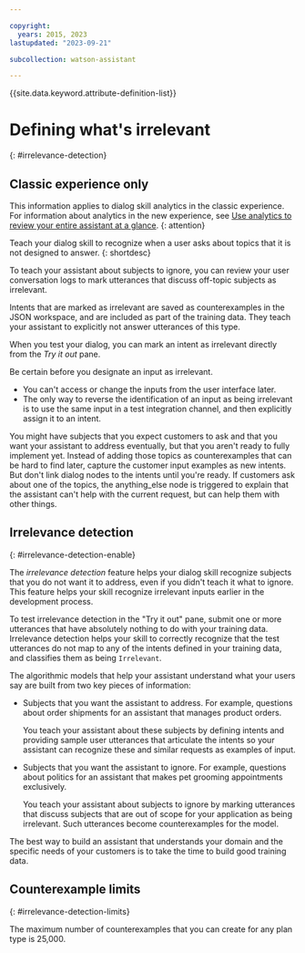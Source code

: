 ```yaml
---

copyright:
  years: 2015, 2023
lastupdated: "2023-09-21"

subcollection: watson-assistant

---
```


{{site.data.keyword.attribute-definition-list}}

# Defining what's irrelevant
{: #irrelevance-detection}

## Classic experience only
This information applies to dialog skill analytics in the classic experience. For information about analytics in the new experience, see [Use analytics to review your entire assistant at a glance](/docs/watson-assistant?topic=watson-assistant-analytics-overview). 
{: attention}

Teach your dialog skill to recognize when a user asks about topics that it is not designed to answer.
{: shortdesc}

To teach your assistant about subjects to ignore, you can review your user conversation logs to mark utterances that discuss off-topic subjects as irrelevant.

Intents that are marked as irrelevant are saved as counterexamples in the JSON workspace, and are included as part of the training data. They teach your assistant to explicitly not answer utterances of this type.

When you test your dialog, you can mark an intent as irrelevant directly from the *Try it out* pane.

Be certain before you designate an input as irrelevant.

- You can't access or change the inputs from the user interface later.
- The only way to reverse the identification of an input as being irrelevant is to use the same input in a test integration channel, and then explicitly assign it to an intent.

You might have subjects that you expect customers to ask and that you want your assistant to address eventually, but that you aren't ready to fully implement yet. Instead of adding those topics as counterexamples that can be hard to find later, capture the customer input examples as new intents. But don't link dialog nodes to the intents until you're ready. If customers ask about one of the topics, the anything_else node is triggered to explain that the assistant can't help with the current request, but can help them with other things.

## Irrelevance detection
{: #irrelevance-detection-enable}

The *irrelevance detection* feature helps your dialog skill recognize subjects that you do not want it to address, even if you didn't teach it what to ignore. This feature helps your skill recognize irrelevant inputs earlier in the development process.

To test irrelevance detection in the "Try it out" pane, submit one or more utterances that have absolutely nothing to do with your training data. Irrelevance detection helps your skill to correctly recognize that the test utterances do not map to any of the intents defined in your training data, and classifies them as being `Irrelevant`.

The algorithmic models that help your assistant understand what your users say are built from two key pieces of information:

- Subjects that you want the assistant to address. For example, questions about order shipments for an assistant that manages product orders.

    You teach your assistant about these subjects by defining intents and providing sample user utterances that articulate the intents so your assistant can recognize these and similar requests as examples of input.

- Subjects that you want the assistant to ignore. For example, questions about politics for an assistant that makes pet grooming appointments exclusively.

    You teach your assistant about subjects to ignore by marking utterances that discuss subjects that are out of scope for your application as being irrelevant. Such utterances become counterexamples for the model.

The best way to build an assistant that understands your domain and the specific needs of your customers is to take the time to build good training data.

## Counterexample limits
{: #irrelevance-detection-limits}

The maximum number of counterexamples that you can create for any plan type is 25,000.

